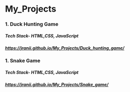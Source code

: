 # My_Projects
### 1. Duck Hunting Game
##### Tech Stack- HTML,CSS, JavaScript 
##### https://jranii.github.io/My_Projects/Duck_hunting_game/

### 1. Snake Game
##### Tech Stack- HTML,CSS, JavaScript 
##### https://jranii.github.io/My_Projects/Snake_game/
